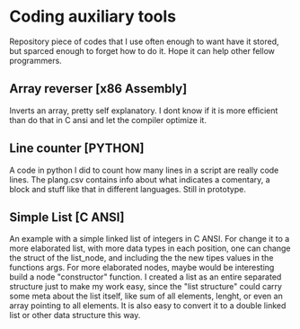 # Coding auxiliary tools
 Repository piece of codes that I use often enough to want have it stored, but sparced enough to forget how to do it. Hope it can help other fellow programmers.

## Array reverser [x86 Assembly]
Inverts an array, pretty self explanatory. I dont know if it is more efficient than do that in C ansi and let the compiler optimize it.

## Line counter [PYTHON]
A code in python I did to count how many lines in a script are really code lines. The plang.csv contains info about what indicates a comentary, a block and stuff like that in different languages. Still in prototype.

## Simple List [C ANSI]
An example with a simple linked list of integers in C ANSI. For change it to a more elaborated list, with more data types in each position, one can change the struct of the list_node, and including the the new tipes values in the functions args. For more elaborated nodes, maybe would be interesting build a node "constructor" function. I created a list as an entire separated structure just to make my work easy, since the "list structure" could carry some meta about the list itself, like sum of all elements, lenght, or even an array pointing to all elements. It is also easy to convert it to a double linked list or other data structure this way.


